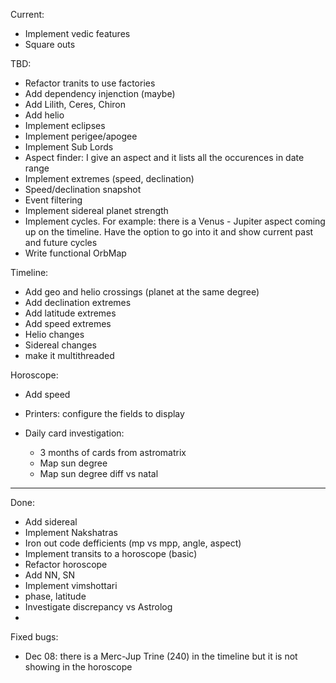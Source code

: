 Current:
- Implement vedic features
- Square outs


TBD:
- Refactor tranits to use factories
- Add dependency injenction (maybe)
- Add Lilith, Ceres, Chiron
- Add helio
- Implement eclipses
- Implement perigee/apogee
- Implement Sub Lords
- Aspect finder: I give an aspect and it lists all the occurences in date range
- Implement extremes (speed, declination)
- Speed/declination snapshot
- Event filtering
- Implement sidereal planet strength
- Implement cycles. For example: there is a Venus - Jupiter aspect coming up on the timeline. Have the option to go into it and show current past and future cycles
- Write functional OrbMap

Timeline:
- Add geo and helio crossings (planet at the same degree)
- Add declination extremes
- Add latitude extremes
- Add speed extremes
- Helio changes
- Sidereal changes
- make it multithreaded

Horoscope:
- Add speed
- Printers: configure the fields to display


- Daily card investigation:
  - 3 months of cards from astromatrix
  - Map sun degree
  - Map sun degree diff vs natal


---------------------------------
Done:
- Add sidereal
- Implement Nakshatras
- Iron out code defficients (mp vs mpp, angle, aspect)
- Implement transits to a horoscope (basic)
- Refactor horoscope
- Add NN, SN
- Implement vimshottari
- phase, latitude
- Investigate discrepancy vs Astrolog
- 


Fixed bugs:
- Dec 08: there is a Merc-Jup Trine (240) in the timeline but it is not showing in the horoscope

